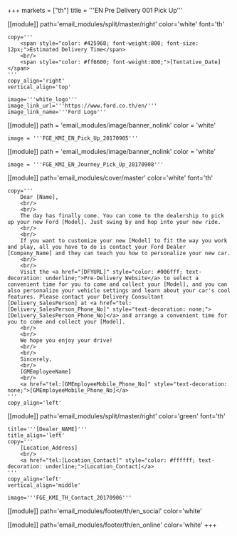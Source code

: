 +++
markets = ["th"]
title = '''EN Pre Delivery 001 Pick Up'''

[[module]]
path='email_modules/split/master/right'
color='white'
font='th'

	copy='''
		<span style="color: #425968; font-weight:800; font-size: 12px;">Estimated Delivery Time</span>
		<br/>
		<span style="color: #ff6600; font-weight:800;">[Tentative_Date]</span>
	'''
	copy_align='right'
	vertical_align='top'

	image='''white_logo'''
	image_link_url='''https://www.ford.co.th/en/'''
	image_link_name='''Ford Logo'''

[[module]]
path = 'email_modules/image/banner_nolink'
color = 'white'

	image = '''FGE_KMI_EN_Pick_Up_20170905'''

[[module]]
path = 'email_modules/image/banner_nolink'
color = 'white'

	image = '''FGE_KMI_EN_Journey_Pick_Up_20170908'''

[[module]]
path='email_modules/cover/master'
color='white'
font='th'

	copy='''
		Dear [Name],
		<br/>
		<br/>
		The day has finally come. You can come to the dealership to pick up your new Ford [Model]. Just swing by and hop into your new ride.
		<br/>
		<br/>
		If you want to customize your new [Model] to fit the way you work and play, all you have to do is contact your Ford Dealer [Company_Name] and they can teach you how to personalize your new car. 
		<br/>
		<br/>
		Visit the <a href="[DFYURL]" style="color: #006fff; text-decoration: underline;">Pre-Delivery Website</a> to select a convenient time for you to come and collect your [Model], and you can also personalize your vehicle settings and learn about your car's cool features. Please contact your Delivery Consultant [Delivery_SalesPerson] at <a href="tel:[Delivery_SalesPerson_Phone_No]" style="text-decoration: none;">[Delivery_SalesPerson_Phone_No]</a> and arrange a convenient time for you to come and collect your [Model]. 
		<br/>
		<br/>
		We hope you enjoy your drive!
		<br/>
		<br/>
		Sincerely,
		<br/>
		[GMEmployeeName]
		<br/>
		<a href="tel:[GMEmployeeMobile_Phone_No]" style="text-decoration: none;">[GMEmployeeMobile_Phone_No]</a>
	'''
	copy_align='left'

[[module]]
path='email_modules/split/master/right'
color='green'
font='th'

	title='''[Dealer_NAME]'''
	title_align='left'
	copy='''
		[Location_Address]
		<br/>
		<a href="tel:[Location_Contact]" style="color: #ffffff; text-decoration: underline;">[Location_Contact]</a>
	'''
	copy_align='left'
	vertical_align='middle'

	image='''FGE_KMI_TH_Contact_20170906'''

[[module]]
path='email_modules/footer/th/en_social'
color='white'

[[module]]
path='email_modules/footer/th/en_online'
color='white'
+++